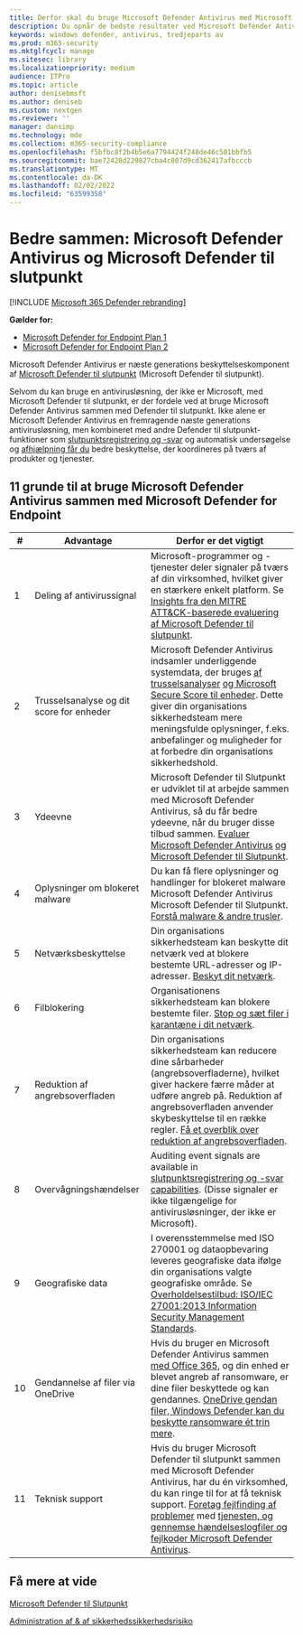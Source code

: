 ```yaml
---
title: Derfor skal du bruge Microsoft Defender Antivirus med Microsoft Defender til slutpunkt
description: Du opnår de bedste resultater ved Microsoft Defender Antivirus sammen med dine andre Microsoft-tilbud.
keywords: windows defender, antivirus, tredjeparts av
ms.prod: m365-security
ms.mktglfcycl: manage
ms.sitesec: library
ms.localizationpriority: medium
audience: ITPro
ms.topic: article
author: denisebmsft
ms.author: deniseb
ms.custom: nextgen
ms.reviewer: ''
manager: dansimp
ms.technology: mde
ms.collection: m365-security-compliance
ms.openlocfilehash: f5bfbc8f2b4b5e6a7794424f248de46c501bbfb5
ms.sourcegitcommit: bae72428d229827cba4c807d9cd362417afbcccb
ms.translationtype: MT
ms.contentlocale: da-DK
ms.lasthandoff: 02/02/2022
ms.locfileid: "63599358"
---
```

# <a name="better-together-microsoft-defender-antivirus-and-microsoft-defender-for-endpoint"></a>Bedre sammen: Microsoft Defender Antivirus og Microsoft Defender til slutpunkt

[!INCLUDE [Microsoft 365 Defender rebranding](../../includes/microsoft-defender.md)]


**Gælder for:**

- [Microsoft Defender for Endpoint Plan 1](https://go.microsoft.com/fwlink/p/?linkid=2154037)
- [Microsoft Defender for Endpoint Plan 2](https://go.microsoft.com/fwlink/p/?linkid=2154037)

Microsoft Defender Antivirus er næste generations beskyttelseskomponent af [Microsoft Defender til slutpunkt](/microsoft-365/security/defender-endpoint/microsoft-defender-endpoint) (Microsoft Defender til slutpunkt).

Selvom du kan bruge en antivirusløsning, der ikke er Microsoft, med Microsoft Defender til slutpunkt, er der fordele ved at bruge Microsoft Defender Antivirus sammen med Defender til slutpunkt. Ikke alene er Microsoft Defender Antivirus en fremragende næste generations antivirusløsning, men kombineret med andre Defender til slutpunkt-funktioner som [slutpunktsregistrering og -svar](/microsoft-365/security/defender-endpoint/overview-endpoint-detection-response) og automatisk undersøgelse og [afhjælpning får du](/microsoft-365/security/defender-endpoint/automated-investigations) bedre beskyttelse, der koordineres på tværs af produkter og tjenester.

## <a name="11-reasons-to-use-microsoft-defender-antivirus-together-with-microsoft-defender-for-endpoint"></a>11 grunde til at bruge Microsoft Defender Antivirus sammen med Microsoft Defender for Endpoint

|#|Advantage|Derfor er det vigtigt|
|--|--|--|
|1|Deling af antivirussignal|Microsoft-programmer og -tjenester deler signaler på tværs af din virksomhed, hvilket giver en stærkere enkelt platform. Se [Insights fra den MITRE ATT&CK-baserede evaluering af Microsoft Defender til slutpunkt](https://www.microsoft.com/security/blog/2018/12/03/insights-from-the-mitre-attack-based-evaluation-of-windows-defender-atp/).|
|2|Trusselsanalyse og dit score for enheder|Microsoft Defender Antivirus indsamler underliggende systemdata, der bruges [af trusselsanalyser](/microsoft-365/security/defender-endpoint/threat-analytics) [og Microsoft Secure Score til enheder](/microsoft-365/security/defender-endpoint/tvm-microsoft-secure-score-devices). Dette giver din organisations sikkerhedsteam mere meningsfulde oplysninger, f.eks. anbefalinger og muligheder for at forbedre din organisations sikkerhedshold.|
|3|Ydeevne|Microsoft Defender til Slutpunkt er udviklet til at arbejde sammen med Microsoft Defender Antivirus, så du får bedre ydeevne, når du bruger disse tilbud sammen. [Evaluer Microsoft Defender Antivirus](evaluate-microsoft-defender-antivirus.md) [og Microsoft Defender til Slutpunkt](/microsoft-365/security/defender-endpoint/evaluate-mde).|
|4|Oplysninger om blokeret malware|Du kan få flere oplysninger og handlinger for blokeret malware Microsoft Defender Antivirus Microsoft Defender til Slutpunkt. [Forstå malware & andre trusler](/windows/security/threat-protection/intelligence/understanding-malware).|
|5|Netværksbeskyttelse|Din organisations sikkerhedsteam kan beskytte dit netværk ved at blokere bestemte URL-adresser og IP-adresser. [Beskyt dit netværk](/microsoft-365/security/defender-endpoint/network-protection).|
|6|Filblokering|Organisationens sikkerhedsteam kan blokere bestemte filer. [Stop og sæt filer i karantæne i dit netværk](/microsoft-365/security/defender-endpoint/respond-file-alerts#stop-and-quarantine-files-in-your-network).|
|7|Reduktion af angrebsoverfladen|Din organisations sikkerhedsteam kan reducere dine sårbarheder (angrebsoverfladerne), hvilket giver hackere færre måder at udføre angreb på. Reduktion af angrebsoverfladen anvender skybeskyttelse til en række regler. [Få et overblik over reduktion af angrebsoverfladen](/microsoft-365/security/defender-endpoint/overview-attack-surface-reduction).|
|8|Overvågningshændelser|Auditing event signals are available in [slutpunktsregistrering og -svar capabilities](/microsoft-365/security/defender-endpoint/overview-endpoint-detection-response). (Disse signaler er ikke tilgængelige for antivirusløsninger, der ikke er Microsoft).|
|9|Geografiske data|I overensstemmelse med ISO 270001 og dataopbevaring leveres geografiske data ifølge din organisations valgte geografiske område. Se [Overholdelsestilbud: ISO/IEC 27001:2013 Information Security Management Standards](/microsoft-365/compliance/offering-iso-27001).|
|10|Gendannelse af filer via OneDrive|Hvis du bruger en Microsoft Defender Antivirus sammen [med Office 365](/Office365/Enterprise), og din enhed er blevet angreb af ransomware, er dine filer beskyttede og kan gendannes. [OneDrive gendan filer, Windows Defender kan du beskytte ransomware ét trin mere](https://techcommunity.microsoft.com/t5/Microsoft-OneDrive-Blog/OneDrive-Files-Restore-and-Windows-Defender-takes-ransomware/ba-p/188001).|
|11|Teknisk support|Hvis du bruger Microsoft Defender til slutpunkt sammen med Microsoft Defender Antivirus, har du én virksomhed, du kan ringe til for at få teknisk support. [Foretag fejlfinding af problemer](https://docs.microsoft.com/microsoft-365/security/defender-endpoint/troubleshoot-mdatp) med [tjenesten, og gennemse hændelseslogfiler og fejlkoder Microsoft Defender Antivirus](troubleshoot-microsoft-defender-antivirus.md).|

## <a name="learn-more"></a>Få mere at vide

[Microsoft Defender til Slutpunkt](/microsoft-365/security/defender-endpoint/microsoft-defender-endpoint)

[Administration af & af sikkerhedssikkerhedsrisiko](/microsoft-365/security/defender-endpoint/next-gen-threat-and-vuln-mgt)
